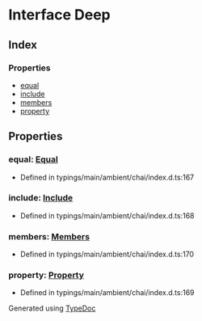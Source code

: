 # Interface Deep


## Index

### Properties
* [equal](_typings_main_ambient_chai_index_d_.chai.deep.md#equal)
* [include](_typings_main_ambient_chai_index_d_.chai.deep.md#include)
* [members](_typings_main_ambient_chai_index_d_.chai.deep.md#members)
* [property](_typings_main_ambient_chai_index_d_.chai.deep.md#property)

## Properties

### equal: [Equal](_typings_main_ambient_chai_index_d_.chai.equal.md)

* Defined in typings/main/ambient/chai/index.d.ts:167


### include: [Include](_typings_main_ambient_chai_index_d_.chai.include.md)

* Defined in typings/main/ambient/chai/index.d.ts:168


### members: [Members](_typings_main_ambient_chai_index_d_.chai.members.md)

* Defined in typings/main/ambient/chai/index.d.ts:170


### property: [Property](_typings_main_ambient_chai_index_d_.chai.property.md)

* Defined in typings/main/ambient/chai/index.d.ts:169



Generated using [TypeDoc](http://typedoc.io)
